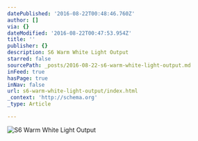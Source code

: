 ```yaml
---
datePublished: '2016-08-22T00:48:46.760Z'
author: []
via: {}
dateModified: '2016-08-22T00:47:53.954Z'
title: ''
publisher: {}
description: S6 Warm White Light Output
starred: false
sourcePath: _posts/2016-08-22-s6-warm-white-light-output.md
inFeed: true
hasPage: true
inNav: false
url: s6-warm-white-light-output/index.html
_context: 'http://schema.org'
_type: Article

---
```

![S6 Warm White Light Output](https://imgflo.herokuapp.com/graph/vahj1ThiexotieMo/071b8d979f43e9049eed4c3a97f50eea/croprotate.jpg?cropheight=3264&cropwidth=1951&degrees=0&input=https%3A%2F%2Fthe-grid-user-content.s3-us-west-2.amazonaws.com%2F9d089c31-40af-4733-a5a8-82f742a12a48.jpg&x=0&y=0)